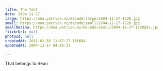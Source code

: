 ```yaml
---
title: The Tent
date: 2004-11-27
large: https://mea.patrick.nz/decade/large/2004-11-27-1728.jpg
small: https://mea.patrick.nz/decade/small/2004-11-27-1728.jpg
smallRetina: https://mea.patrick.nz/decade/small/2004-11-27-1728@2x.jpg
flickrUrl: null
photoId: null
createdAt: 2011-01-30 11:07:17.155684
updatedAt: 2004-12-17 04:16:33

---
```

That belongs to Sean
